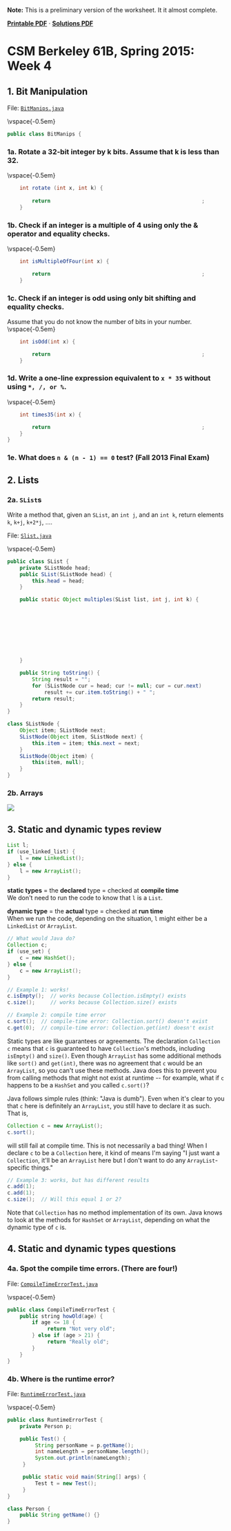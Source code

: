 **Note:** This is a preliminary version of the worksheet. It it almost complete.


**[Printable PDF](http://csmberkeley.github.io/cs61b/week04/csm61b-week04.pdf)** &middot; **[Solutions PDF](http://csmberkeley.github.io/cs61b/week04/csm61b-week04-soln.pdf)**

# CSM Berkeley 61B, Spring 2015: Week 4


## 1. Bit Manipulation

File: [`BitManips.java`](code/BitManips.java)

\vspace{-0.5em}
```java
public class BitManips {

```
### 1a. Rotate a 32-bit integer by k bits.  Assume that k is less than 32.
\vspace{-0.5em}
```java
    int rotate (int x, int k) {
        
        return                                                 ;
    }

```
### 1b. Check if an integer is a multiple of 4 using only the & operator and equality checks. 
\vspace{-0.5em}
```java
    int isMultipleOfFour(int x) {

        return                                                 ;
    }

```
### 1c. Check if an integer is odd using only bit shifting and equality checks.
Assume that you do not know the number of bits in your number.
\vspace{-0.5em}
```java
    int isOdd(int x) {

        return                                                 ;
    }

```
### 1d. Write a one-line expression equivalent to `x * 35` without using `*, /, or %`.
\vspace{-0.5em}
```java
    int times35(int x) {

        return                                                 ;
    }
}
```

### 1e. What does `n & (n - 1) == 0` test? (Fall 2013 Final Exam)




## 2. Lists

### 2a. `SList`s

Write a method that, given an `SList`, an `int j`, and an `int k`, return elements `k`, `k+j`, `k+2*j`, ....

File: [`Slist.java`](code/Slist.java)

\vspace{-0.5em}
```java
public class SList {
    private SListNode head;
    public SList(SListNode head) {
        this.head = head;
    }

    public static Object multiples(SList list, int j, int k) {









    }

    public String toString() {
        String result = "";
        for (SListNode cur = head; cur != null; cur = cur.next)
            result += cur.item.toString() + " ";
        return result;
    }
}

class SListNode {
    Object item; SListNode next;
    SListNode(Object item, SListNode next) {
        this.item = item; this.next = next;
    }
    SListNode(Object item) {
        this(item, null);
    }
}
```



### 2b. Arrays

![](img/array-point-question.png)




## 3. Static and dynamic types review

```java
List l;
if (use_linked_list) {
    l = new LinkedList();
} else {
    l = new ArrayList();
}
```

**static types** = the **declared** type = checked at **compile time**  
We don't need to run the code to know that `l` is a `List`.

**dynamic type** = the **actual** type = checked at **run time**  
When we run the code, depending on the situation, `l` might either be a `LinkedList` or `ArrayList`.

```java
// What would Java do?
Collection c;
if (use_set) {
    c = new HashSet();
} else {
    c = new ArrayList();
}

// Example 1: works!
c.isEmpty();  // works because Collection.isEmpty() exists
c.size();     // works because Collection.size() exists

// Example 2: compile time error
c.sort();  // compile-time error: Collection.sort() doesn't exist
c.get(0);  // compile-time error: Collection.get(int) doesn't exist
```

Static types are like guarantees or agreements. The declaration `Collection c` means that `c` is guaranteed to have `Collection`'s methods, including `isEmpty()` and `size()`. Even though `ArrayList` has some additional methods like `sort()` and `get(int)`, there was no agreement that `c` would be an `ArrayList`, so you can't use these methods. Java does this to prevent you from calling methods that might not exist at runtime -- for example, what if `c` happens to be a `HashSet` and you called `c.sort()`?

Java follows simple rules (think: "Java is dumb"). Even when it's clear to you that `c` here is definitely an `ArrayList`, you still have to declare it as such. That is,

```java
Collection c = new ArrayList();
c.sort();
```

will still fail at compile time. This is not necessarily a bad thing! When I declare `c` to be a `Collection` here, it kind of means I'm saying "I just want a `Collection`, it'll be an `ArrayList` here but I don't want to do any `ArrayList`-specific things."

```java
// Example 3: works, but has different results
c.add(1);
c.add(1);
c.size();  // Will this equal 1 or 2?
```

Note that `Collection` has no method implementation of its own. Java knows to look at the methods for `HashSet` or `ArrayList`, depending on what the dynamic type of `c` is.




## 4. Static and dynamic types questions

### 4a. Spot the compile time errors. (There are four!)
File: [`CompileTimeErrorTest.java`](code/CompileTimeErrorTest.java)

\vspace{-0.5em}
```java
public class CompileTimeErrorTest {
    public string howOld(age) {
        if age <= 18 {
             return "Not very old";
        } else if (age > 21) {
             return "Really old";
        }
    }
}
```

### 4b. Where is the runtime error?
File: [`RuntimeErrorTest.java`](code/RuntimeErrorTest.java)

\vspace{-0.5em}
```java
public class RuntimeErrorTest {
    private Person p;

    public Test() {
         String personName = p.getName();
         int nameLength = personName.length();
         System.out.println(nameLength);
     }

     public static void main(String[] args) {
         Test t = new Test();
     }
}

class Person {
    public String getName() {}
}
```
